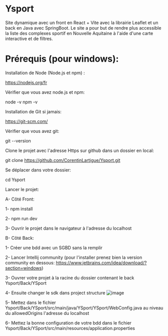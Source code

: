# Ysport
Site dynamique avec un front en React + Vite avec la librairie Leaflet et un back en Java avec SpringBoot. Le site a pour but de rendre plus accessible la liste des complexes sportif en  Nouvelle Aquitaine à l'aide d'une carte interactive et de filtres.

# Prérequis (pour windows):

Installation de Node (Node.js et npm) :

https://nodejs.org/fr

Vérifier que vous avez node.js et npm:

node -v 
npm -v
 
Installation de Git si jamais:

https://git-scm.com/

Vérifier que vous avez git:

git --version

Clone le projet avec l'adresse Https sur github dans un dossier en local:

git clone https://github.com/CorentinLartigue/Ysport.git

Se déplacer dans votre dossier:

cd Ysport

Lancer le projet:

A- Côté Front:

   1-   npm install
   
   2-   npm run dev
   
   3-   Ouvrir le projet dans le navigateur à l'adresse du localhost

B- Côté Back:

   1- Créer une bdd avec un SGBD sans la remplir

   2- Lancer Intellij community (pour l'installer prenez bien la version community en dessous: https://www.jetbrains.com/idea/download/?section=windows) 

   3- Ouvrer votre projet à la racine du dossier contenant le back Ysport/Back/YSport

   4- Ensuite changer le sdk dans project structure ![image](https://github.com/user-attachments/assets/0efc534b-fb57-4f9a-ab4a-52f56949554e)

   5- Mettez dans le fichier Ysport/Back/YSport/src/main/java/YSport/YSport/WebConfig.java au niveau du allowedOrigins l'adresse du localhost

   6- Mettez la bonne configuration de votre bdd dans le fichier Ysport/Back/YSport/src/main/resources/application.properties


